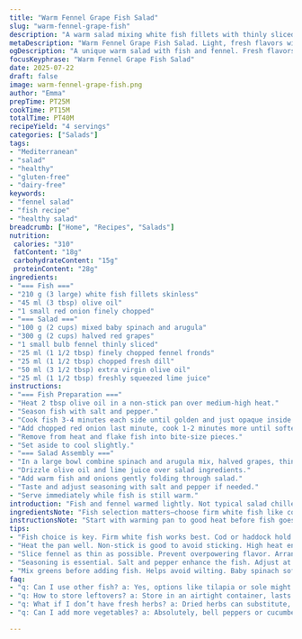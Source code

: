 ```yaml
---
title: "Warm Fennel Grape Fish Salad"
slug: "warm-fennel-grape-fish"
description: "A warm salad mixing white fish fillets with thinly sliced fennel and green grapes. Olive oil and fresh herbs bring brightness, lemon juice adds tang. Fish cooked quickly with shallots, broken into pieces. Lettuce base, tossed gently. Light, fresh, gluten and dairy free."
metaDescription: "Warm Fennel Grape Fish Salad. Light, fresh flavors with subtle herbs contrast fish and crisp veggies in a gluten-free dish."
ogDescription: "A unique warm salad with fish and fennel. Fresh flavors combine in this light gluten-free dish that offers a twist on traditional salads."
focusKeyphrase: "Warm Fennel Grape Fish Salad"
date: 2025-07-22
draft: false
image: warm-fennel-grape-fish.png
author: "Emma"
prepTime: PT25M
cookTime: PT15M
totalTime: PT40M
recipeYield: "4 servings"
categories: ["Salads"]
tags:
- "Mediterranean"
- "salad"
- "healthy"
- "gluten-free"
- "dairy-free"
keywords:
- "fennel salad"
- "fish recipe"
- "healthy salad"
breadcrumb: ["Home", "Recipes", "Salads"]
nutrition: 
 calories: "310"
 fatContent: "18g"
 carbohydrateContent: "15g"
 proteinContent: "28g"
ingredients:
- "=== Fish ==="
- "210 g (3 large) white fish fillets skinless"
- "45 ml (3 tbsp) olive oil"
- "1 small red onion finely chopped"
- "=== Salad ==="
- "100 g (2 cups) mixed baby spinach and arugula"
- "300 g (2 cups) halved red grapes"
- "1 small bulb fennel thinly sliced"
- "25 ml (1 1/2 tbsp) finely chopped fennel fronds"
- "25 ml (1 1/2 tbsp) chopped fresh dill"
- "50 ml (3 1/2 tbsp) extra virgin olive oil"
- "25 ml (1 1/2 tbsp) freshly squeezed lime juice"
instructions:
- "=== Fish Preparation ==="
- "Heat 2 tbsp olive oil in a non-stick pan over medium-high heat."
- "Season fish with salt and pepper."
- "Cook fish 3-4 minutes each side until golden and just opaque inside."
- "Add chopped red onion last minute, cook 1-2 minutes more until softened."
- "Remove from heat and flake fish into bite-size pieces."
- "Set aside to cool slightly."
- "=== Salad Assembly ==="
- "In a large bowl combine spinach and arugula mix, halved grapes, thin fennel slices, fennel fronds, and dill."
- "Drizzle olive oil and lime juice over salad ingredients."
- "Add warm fish and onions gently folding through salad."
- "Taste and adjust seasoning with salt and pepper if needed."
- "Serve immediately while fish is still warm."
introduction: "Fish and fennel warmed lightly. Not typical salad chilled. Green and red grapes pop. Crisp bitterness from arugula joins tender spinach leaves. Lime juice cuts through richness, herbal fennel fronds and dill freshen. Onion softened in the fish pan, faint sweetness. Quick cooking, simple ingredients. Texture jumps from soft fish, crunchy fennel slices, juicy grapes. Quick enough for weeknight, fresh twist on usual leafy salad. No gluten or dairy. Clean, bright, light but filling. Mix warm and cool. Play with herbs—swap dill for parsley or tarragon for different notes. Lettuce mix can change too. Versatile but with structure. Try to serve just after tossing so fish stays warm. Great starter or light main."
ingredientsNote: "Fish selection matters—choose firm white fish like cod, haddock, or sea bass fillets skin removed. Slice fennel as thin as possible to avoid overpowering. Grapes red or green both fine, halved for ease. Mixed leafy greens balance textures, arugula adds peppery edge, spinach smooths bitterness. Olive oil quality stands out, use good extra virgin. Lime juice not lemon, sharper citrus helps brighten. Herbs swapped from coriander to dill for fresher, lighter finish in this version. Onion changed to red for milder sweetness, less sharp than shallot. Quantities altered slightly, fish less by 30% but extra oil and herbs added for flavor lift. Herbs and fruit interact nicely; fennel fronds bring anise brightness. Salad oil increased for better coating. Used lime juice instead of lemon for distinct tangy twist."
instructionsNote: "Start with warming pan to good heat before fish goes in—prevents sticking and speeds cooking. Cook fish about 4 minutes per side depending on thickness; want golden edges, moist inside. Add onion last minute to soften without burning, just one or two minutes. Cooling fish slightly before mixing avoids wilting leaves. Toss salad ingredients first, then fold warm fish carefully. Keep tossing gentle so fish flakes stay visible and don't mash. Adjust salt and pepper last to avoid overdressing. Serving salad warm means no need to chill, easier for last-minute prep. Crisp fennel slices added raw bring crunch to contrast softness of fish and grapes. Lime juice drizzled over right before serving preserves fresh citrus aroma. Timing adjusted, cooking time plus or minus 2-3 minutes to balance fish doneness and vegetable freshness. Serve promptly for best texture and flavor impact."
tips:
- "Fish choice is key. Firm white fish works best. Cod or haddock hold texture. Skinless prefered for lighter salad. Cooking time varies—check doneness."
- "Heat the pan well. Non-stick is good to avoid sticking. High heat ensures fish cooks quickly. Golden edges mean nice crisp. Avoid burning."
- "Slice fennel as thin as possible. Prevent overpowering flavor. Arranged in salad makes a difference. Crunch contrasts fish. Fronds add anise brightness."
- "Seasoning is essential. Salt and pepper enhance the fish. Adjust at the end, not before mixing. Overdoing can mask fresh flavors."
- "Mix greens before adding fish. Helps avoid wilting. Baby spinach softens bitterness. Arugula offers peppery edge. Combine textures and flavors."
faq:
- "q: Can I use other fish? a: Yes, options like tilapia or sole might work. Choose firm varieties. Cook times vary with thickness, adjust as needed."
- "q: How to store leftovers? a: Store in an airtight container, lasts up to two days. Reheat gently, avoid ruining texture. Not meant for long time."
- "q: What if I don’t have fresh herbs? a: Dried herbs can substitute, but use less. Fresh is stronger. Adjust based on what’s available at home."
- "q: Can I add more vegetables? a: Absolutely, bell peppers or cucumbers could work. But stick to crunchy textures for balance. Experiment with choices."

---
```

